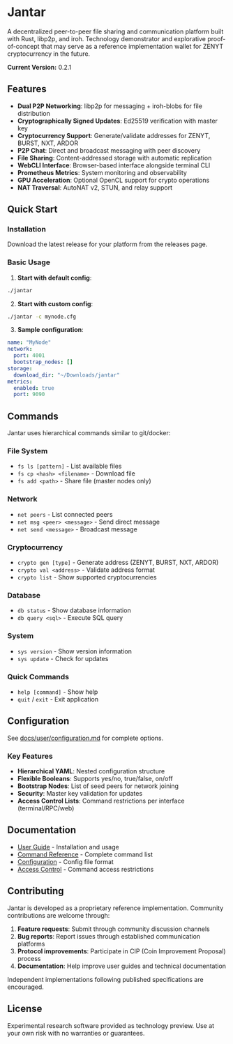 # Jantar

A decentralized peer-to-peer file sharing and communication platform
built with Rust, libp2p, and iroh. Technology demonstrator and
explorative proof-of-concept that may serve as a reference 
implementation wallet for ZENYT cryptocurrency in the future.

**Current Version:** 0.2.1

## Features

- **Dual P2P Networking**: libp2p for messaging + iroh-blobs for file
  distribution
- **Cryptographically Signed Updates**: Ed25519 verification with 
  master key
- **Cryptocurrency Support**: Generate/validate addresses for ZENYT, 
  BURST, NXT, ARDOR
- **P2P Chat**: Direct and broadcast messaging with peer discovery
- **File Sharing**: Content-addressed storage with automatic replication
- **WebCLI Interface**: Browser-based interface alongside terminal CLI
- **Prometheus Metrics**: System monitoring and observability
- **GPU Acceleration**: Optional OpenCL support for crypto operations
- **NAT Traversal**: AutoNAT v2, STUN, and relay support

## Quick Start

### Installation

Download the latest release for your platform from the releases page.

### Basic Usage

1. **Start with default config**:
```bash
./jantar
```

2. **Start with custom config**:
```bash
./jantar -c mynode.cfg
```

3. **Sample configuration**:
```yaml
name: "MyNode"
network:
  port: 4001
  bootstrap_nodes: []
storage:
  download_dir: "~/Downloads/jantar"
metrics:
  enabled: true
  port: 9090
```

## Commands

Jantar uses hierarchical commands similar to git/docker:

### File System
- `fs ls [pattern]` - List available files
- `fs cp <hash> <filename>` - Download file
- `fs add <path>` - Share file (master nodes only)

### Network
- `net peers` - List connected peers  
- `net msg <peer> <message>` - Send direct message
- `net send <message>` - Broadcast message

### Cryptocurrency
- `crypto gen [type]` - Generate address (ZENYT, BURST, NXT, ARDOR)
- `crypto val <address>` - Validate address format
- `crypto list` - Show supported cryptocurrencies

### Database
- `db status` - Show database information
- `db query <sql>` - Execute SQL query

### System
- `sys version` - Show version information
- `sys update` - Check for updates

### Quick Commands
- `help [command]` - Show help
- `quit` / `exit` - Exit application

## Configuration

See [docs/user/configuration.md](docs/user/configuration.md) for 
complete options.

### Key Features
- **Hierarchical YAML**: Nested configuration structure
- **Flexible Booleans**: Supports yes/no, true/false, on/off
- **Bootstrap Nodes**: List of seed peers for network joining
- **Security**: Master key validation for updates
- **Access Control Lists**: Command restrictions per interface (terminal/RPC/web)

## Documentation

- [User Guide](docs/user/README.md) - Installation and usage
- [Command Reference](docs/user/commands.md) - Complete command list
- [Configuration](docs/user/configuration.md) - Config file format
- [Access Control](docs/user/acl-configuration.md) - Command access restrictions

## Contributing

Jantar is developed as a proprietary reference implementation. Community contributions are welcome through:

1. **Feature requests**: Submit through community discussion channels
2. **Bug reports**: Report issues through established communication platforms  
3. **Protocol improvements**: Participate in CIP (Coin Improvement Proposal) process
4. **Documentation**: Help improve user guides and technical documentation

Independent implementations following published specifications are encouraged.

## License

Experimental research software provided as technology preview. Use at 
your own risk with no warranties or guarantees.
